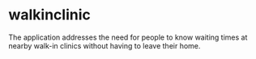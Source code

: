 # walkinclinic
The application addresses the need for people to know waiting times at nearby walk-in clinics without having to leave their home.
